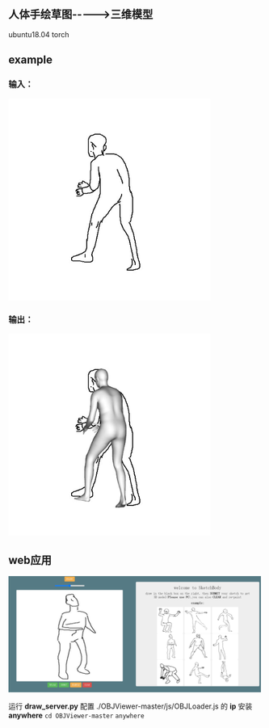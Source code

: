 ## 人体手绘草图----->三维模型
ubuntu18.04 
torch
## example
### 输入：
<img width=400, src="input.jpg" />

### 输出：
<img width=400, src="result.jpg" />

## web应用
<img width=500, src="web.png" />

运行 **draw_server.py**
配置 ./OBJViewer-master/js/OBJLoader.js 的 **ip**
安装 **anywhere**
`cd OBJViewer-master`
`anywhere`
